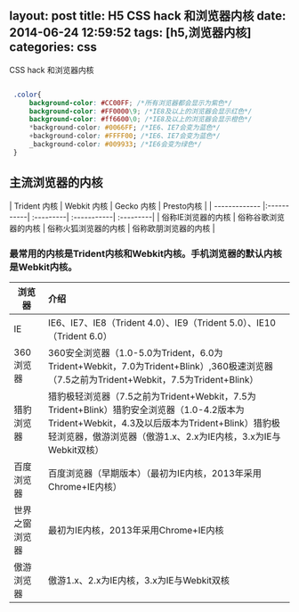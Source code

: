 layout: post
title: H5 CSS hack 和浏览器内核
date: 2014-06-24 12:59:52
tags: [h5,浏览器内核]
categories: css
---

CSS hack 和浏览器内核

<!--more-->

```CSS

 .color{
	 background-color: #CC00FF; /*所有浏览器都会显示为紫色*/
	 background-color: #FF0000\9; /*IE8及以上的浏览器会显示红色*/
	 background-color: #ff6600\0; /*IE8及以上的浏览器会显示橙色*/
	 *background-color: #0066FF; /*IE6、IE7会变为蓝色*/
	 +background-color: #FFFF00; /*IE6、IE7会变为蓝色*/
	 _background-color: #009933; /*IE6会变为绿色*/
 }

```

## 主流浏览器的内核

| Trident 内核      | Webkit 内核     | Gecko 内核  | Presto内核     |
| ------------- |:-----------| :---------| :-----------| :---------|
| 俗称IE浏览器的内核 | 俗称谷歌浏览器的内核 | 俗称火狐浏览器的内核  | 俗称欧朋浏览器的内核 |

### 最常用的内核是Trident内核和Webkit内核。手机浏览器的默认内核是Webkit内核。
| 浏览器      | 介绍   |
| ------------- |:-----------|
| IE |IE6、IE7、IE8（Trident 4.0）、IE9（Trident 5.0）、IE10（Trident 6.0） |
|360浏览器 | 360安全浏览器（1.0-5.0为Trident，6.0为Trident+Webkit，7.0为Trident+Blink）,360极速浏览器（7.5之前为Trident+Webkit，7.5为Trident+Blink）|
|猎豹浏览器 |猎豹极轻浏览器（7.5之前为Trident+Webkit，7.5为Trident+Blink）猎豹安全浏览器（1.0-4.2版本为Trident+Webkit，4.3及以后版本为Trident+Blink）猎豹极轻浏览器，傲游浏览器（傲游1.x、2.x为IE内核，3.x为IE与Webkit双核）  |
|百度浏览器| 百度浏览器（早期版本）（最初为IE内核，2013年采用Chrome+IE内核）|
|世界之窗浏览器|最初为IE内核，2013年采用Chrome+IE内核|
|傲游浏览器| 傲游1.x、2.x为IE内核，3.x为IE与Webkit双核|
